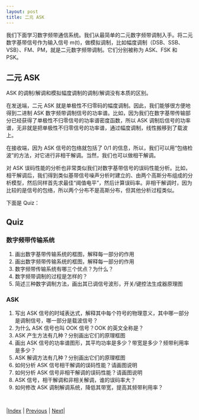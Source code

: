```yaml
---
layout: post
title: 二元 ASK
---
```


我们下面学习数字频带通信系统。我们从最简单的二元数字频带调制入手。将二元数字基带信号作为输入信号 m(t)，做模拟调制，比如幅度调制（DSB、SSB、VSB）、FM、PM，就是二元数字频带调制。它们分别被称为 ASK、FSK 和 PSK。

## 二元 ASK

ASK 的调制/解调和模拟幅度调制的调制/解调没有本质的区别。

在发送端，二元 ASK 就是单极性不归零码的幅度调制。因此，我们能够很方便地得到二进制 ASK 数字频带调制信号的功率谱。比如，因为我们在数字基带传输部分已经获得了单极性不归零信号的功率谱密度函数，所以 ASK 调制后信号的功率谱，无非就是把单极性不归零信号的功率谱，通过幅度调制，线性搬移到了载波上。

在接收端，因为 ASK 信号的包络就包括了 0/1 的信息，所以，我们可以用“包络检波”的方法，对它进行非相干解调。当然，我们也可以做相干解调。

对 ASK 误码性能的分析也非常类似我们对数字基带信号的误码性能分析。比如，相干解调后，我们得到类似基带信号噪声分析时建立的、由两个高斯分布组成的分析模型，然后同样首先求最佳“阈值电平”，然后计算误码率。非相干解调时，因为比较的是信号的包络，所以两个分布不是高斯分布，但其他分析过程类似。

下面是 Quiz：

## Quiz

### 数字频带传输系统

1. 画出数字基带传输系统的框图，解释每一部分的作用
1. 画出数字频带传输系统的框图，解释每一部分的作用
1. 数字频带传输系统有哪三个优点？为什么？
1. 数字频带调制的过程是怎样的？
1. 简述三种数字调制方法，画出其已调信号波形，开关/键控法生成器原理图

### ASK

1. 写出 ASK 信号的时域表达式，解释其中每个符号的物理意义，其中哪一部分是调制信号，哪一部分是载波信号？
1. 为什么 ASK 信号也叫 OOK 信号？OOK 的英文全称是？
1. ASK 产生方法有几种？分别画出它们的原理框图
1. 画出 ASK 信号的功率谱图形，其平均功率是多少？带宽是多少？频带利用率是多少？
1. ASK 解调方法有几种？分别画出它们的原理框图
1. 如何分析 ASK 信号相干解调的误码性能？请画图说明
1. 如何分析 ASK 信号非相干解调的误码性能？请画图说明
1. ASK 信号，相干解调和非相关解调，谁的误码率大？
1. 如何修改 ASK 调制解调系统，降低其带宽，提高其频带利用率？

<br/>

|[Index](./) | [Previous](4-11-error) | [Next](5-5-2fsk)|
